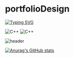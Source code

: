 # portfolioDesign

[![Typing SVG](https://readme-typing-svg.demolab.com?font=Fira+Code&pause=1000&color=0FA1F7&center=true&vCenter=true&width=435&lines=%22%EC%96%B4%EB%A0%A4%EC%9B%80%EC%97%90+%EB%8F%84%EC%A0%84%ED%95%98%EB%8A%94+%EA%B0%9C%EB%B0%9C%EC%9E%90+%EA%B9%80%EC%83%81%EA%B7%A0%EC%9E%85%EB%8B%88%EB%8B%A4.%22)](https://git.io/typing-svg)

![C++](https://img.shields.io/badge/Safari-FF1B2D?style=for-the-badge&logo=Safari&logoColor=white)
![C++](https://img.shields.io/badge/Notion-000000?style=for-the-badge&logo=notion&logoColor=white)

![header](https://capsule-render.vercel.app/api?type=wave&color=auto&height=300&section=header&text=capsule%20render&fontSize=90)

[![Anurag's GitHub stats](https://github-readme-stats.vercel.app/api?sanggyoon)](https://github.com/anuraghazra/github-readme-stats)
